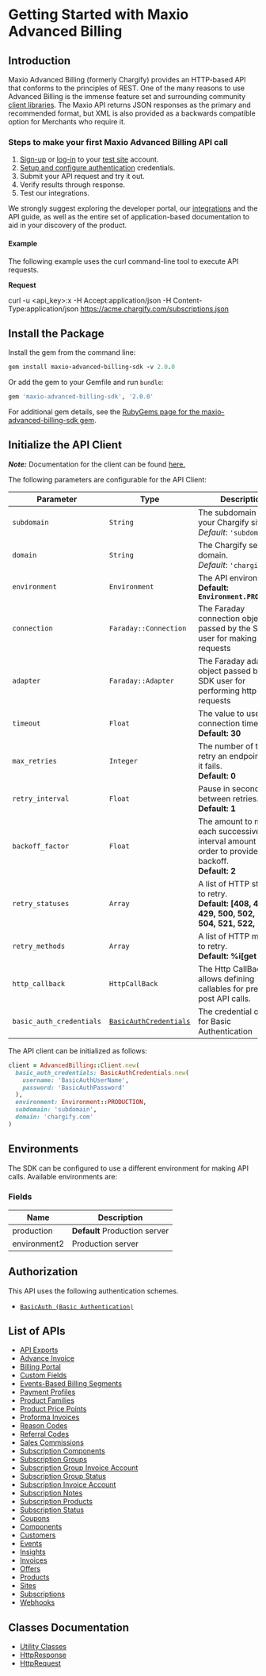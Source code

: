 
# Getting Started with Maxio Advanced Billing

## Introduction

Maxio Advanced Billing (formerly Chargify) provides an HTTP-based API that conforms to the principles of REST.
One of the many reasons to use Advanced Billing is the immense feature set and surrounding community [client libraries](page:development-tools/client-libraries).
The Maxio API returns JSON responses as the primary and recommended format, but XML is also provided as a backwards compatible option for Merchants who require it.

### Steps to make your first Maxio Advanced Billing API call

1. [Sign-up](https://app.chargify.com/signup/maxio-billing-sandbox) or [log-in](https://app.chargify.com/login.html) to your [test site](https://maxio-chargify.zendesk.com/hc/en-us/articles/5405553861773-Testing-Intro) account.
2. [Setup and configure authentication](https://maxio-chargify.zendesk.com/hc/en-us/articles/5405281550477-API-Keys#api) credentials.
3. Submit your API request and try it out.
4. Verify results through response.
5. Test our integrations.

We strongly suggest exploring the developer portal, our [integrations](https://www.maxio.com/integrations) and the API guide, as well as the entire set of application-based documentation to aid in your discovery of the product.

#### Example

The following example uses the curl command-line tool to execute API requests.

**Request**

curl -u <api_key>:x -H Accept:application/json -H Content-Type:application/json https://acme.chargify.com/subscriptions.json

## Install the Package

Install the gem from the command line:

```ruby
gem install maxio-advanced-billing-sdk -v 2.0.0
```

Or add the gem to your Gemfile and run `bundle`:

```ruby
gem 'maxio-advanced-billing-sdk', '2.0.0'
```

For additional gem details, see the [RubyGems page for the maxio-advanced-billing-sdk gem](https://rubygems.org/gems/maxio-advanced-billing-sdk/versions/2.0.0).

## Initialize the API Client

**_Note:_** Documentation for the client can be found [here.](https://www.github.com/maxio-com/ab-ruby-sdk/tree/2.0.0/doc/client.md)

The following parameters are configurable for the API Client:

| Parameter | Type | Description |
|  --- | --- | --- |
| `subdomain` | `String` | The subdomain for your Chargify site.<br>*Default*: `'subdomain'` |
| `domain` | `String` | The Chargify server domain.<br>*Default*: `'chargify.com'` |
| `environment` | `Environment` | The API environment. <br> **Default: `Environment.PRODUCTION`** |
| `connection` | `Faraday::Connection` | The Faraday connection object passed by the SDK user for making requests |
| `adapter` | `Faraday::Adapter` | The Faraday adapter object passed by the SDK user for performing http requests |
| `timeout` | `Float` | The value to use for connection timeout. <br> **Default: 30** |
| `max_retries` | `Integer` | The number of times to retry an endpoint call if it fails. <br> **Default: 0** |
| `retry_interval` | `Float` | Pause in seconds between retries. <br> **Default: 1** |
| `backoff_factor` | `Float` | The amount to multiply each successive retry's interval amount by in order to provide backoff. <br> **Default: 2** |
| `retry_statuses` | `Array` | A list of HTTP statuses to retry. <br> **Default: [408, 413, 429, 500, 502, 503, 504, 521, 522, 524]** |
| `retry_methods` | `Array` | A list of HTTP methods to retry. <br> **Default: %i[get put]** |
| `http_callback` | `HttpCallBack` | The Http CallBack allows defining callables for pre and post API calls. |
| `basic_auth_credentials` | [`BasicAuthCredentials`](https://www.github.com/maxio-com/ab-ruby-sdk/tree/2.0.0/doc/$a/https://www.github.com/maxio-com/ab-ruby-sdk/tree/2.0.0/basic-authentication.md) | The credential object for Basic Authentication |

The API client can be initialized as follows:

```ruby
client = AdvancedBilling::Client.new(
  basic_auth_credentials: BasicAuthCredentials.new(
    username: 'BasicAuthUserName',
    password: 'BasicAuthPassword'
  ),
  environment: Environment::PRODUCTION,
  subdomain: 'subdomain',
  domain: 'chargify.com'
)
```

## Environments

The SDK can be configured to use a different environment for making API calls. Available environments are:

### Fields

| Name | Description |
|  --- | --- |
| production | **Default** Production server |
| environment2 | Production server |

## Authorization

This API uses the following authentication schemes.

* [`BasicAuth (Basic Authentication)`](https://www.github.com/maxio-com/ab-ruby-sdk/tree/2.0.0/doc/$a/https://www.github.com/maxio-com/ab-ruby-sdk/tree/2.0.0/basic-authentication.md)

## List of APIs

* [API Exports](https://www.github.com/maxio-com/ab-ruby-sdk/tree/2.0.0/doc/controllers/api-exports.md)
* [Advance Invoice](https://www.github.com/maxio-com/ab-ruby-sdk/tree/2.0.0/doc/controllers/advance-invoice.md)
* [Billing Portal](https://www.github.com/maxio-com/ab-ruby-sdk/tree/2.0.0/doc/controllers/billing-portal.md)
* [Custom Fields](https://www.github.com/maxio-com/ab-ruby-sdk/tree/2.0.0/doc/controllers/custom-fields.md)
* [Events-Based Billing Segments](https://www.github.com/maxio-com/ab-ruby-sdk/tree/2.0.0/doc/controllers/events-based-billing-segments.md)
* [Payment Profiles](https://www.github.com/maxio-com/ab-ruby-sdk/tree/2.0.0/doc/controllers/payment-profiles.md)
* [Product Families](https://www.github.com/maxio-com/ab-ruby-sdk/tree/2.0.0/doc/controllers/product-families.md)
* [Product Price Points](https://www.github.com/maxio-com/ab-ruby-sdk/tree/2.0.0/doc/controllers/product-price-points.md)
* [Proforma Invoices](https://www.github.com/maxio-com/ab-ruby-sdk/tree/2.0.0/doc/controllers/proforma-invoices.md)
* [Reason Codes](https://www.github.com/maxio-com/ab-ruby-sdk/tree/2.0.0/doc/controllers/reason-codes.md)
* [Referral Codes](https://www.github.com/maxio-com/ab-ruby-sdk/tree/2.0.0/doc/controllers/referral-codes.md)
* [Sales Commissions](https://www.github.com/maxio-com/ab-ruby-sdk/tree/2.0.0/doc/controllers/sales-commissions.md)
* [Subscription Components](https://www.github.com/maxio-com/ab-ruby-sdk/tree/2.0.0/doc/controllers/subscription-components.md)
* [Subscription Groups](https://www.github.com/maxio-com/ab-ruby-sdk/tree/2.0.0/doc/controllers/subscription-groups.md)
* [Subscription Group Invoice Account](https://www.github.com/maxio-com/ab-ruby-sdk/tree/2.0.0/doc/controllers/subscription-group-invoice-account.md)
* [Subscription Group Status](https://www.github.com/maxio-com/ab-ruby-sdk/tree/2.0.0/doc/controllers/subscription-group-status.md)
* [Subscription Invoice Account](https://www.github.com/maxio-com/ab-ruby-sdk/tree/2.0.0/doc/controllers/subscription-invoice-account.md)
* [Subscription Notes](https://www.github.com/maxio-com/ab-ruby-sdk/tree/2.0.0/doc/controllers/subscription-notes.md)
* [Subscription Products](https://www.github.com/maxio-com/ab-ruby-sdk/tree/2.0.0/doc/controllers/subscription-products.md)
* [Subscription Status](https://www.github.com/maxio-com/ab-ruby-sdk/tree/2.0.0/doc/controllers/subscription-status.md)
* [Coupons](https://www.github.com/maxio-com/ab-ruby-sdk/tree/2.0.0/doc/controllers/coupons.md)
* [Components](https://www.github.com/maxio-com/ab-ruby-sdk/tree/2.0.0/doc/controllers/components.md)
* [Customers](https://www.github.com/maxio-com/ab-ruby-sdk/tree/2.0.0/doc/controllers/customers.md)
* [Events](https://www.github.com/maxio-com/ab-ruby-sdk/tree/2.0.0/doc/controllers/events.md)
* [Insights](https://www.github.com/maxio-com/ab-ruby-sdk/tree/2.0.0/doc/controllers/insights.md)
* [Invoices](https://www.github.com/maxio-com/ab-ruby-sdk/tree/2.0.0/doc/controllers/invoices.md)
* [Offers](https://www.github.com/maxio-com/ab-ruby-sdk/tree/2.0.0/doc/controllers/offers.md)
* [Products](https://www.github.com/maxio-com/ab-ruby-sdk/tree/2.0.0/doc/controllers/products.md)
* [Sites](https://www.github.com/maxio-com/ab-ruby-sdk/tree/2.0.0/doc/controllers/sites.md)
* [Subscriptions](https://www.github.com/maxio-com/ab-ruby-sdk/tree/2.0.0/doc/controllers/subscriptions.md)
* [Webhooks](https://www.github.com/maxio-com/ab-ruby-sdk/tree/2.0.0/doc/controllers/webhooks.md)

## Classes Documentation

* [Utility Classes](https://www.github.com/maxio-com/ab-ruby-sdk/tree/2.0.0/doc/utility-classes.md)
* [HttpResponse](https://www.github.com/maxio-com/ab-ruby-sdk/tree/2.0.0/doc/http-response.md)
* [HttpRequest](https://www.github.com/maxio-com/ab-ruby-sdk/tree/2.0.0/doc/http-request.md)

